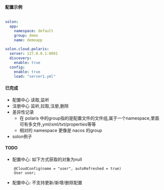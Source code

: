 
#### 配置示例

```yml

solon:
  app:
    namespace: default
    group: demo
    name: demoapp
    
solon.cloud.polaris:
  server: 127.0.0.1:8091
  discovery:
    enable: true
  config:
    enable: true
    load: "server1.yml"
```

#### 已完成
+ 配置中心 读取,监听
+ 注册中心 监听,拉取,注册,删除
+ 差异性记录
    + 在 polaris 中的group指的是配置文件的文件组,属于一个namespace,里面可有多文件,yml/xml/txt/properties等等
    + 相对的 namespace 更像是 nacos 的group
+ solon例子


#### TODO 
+ 配置中心: 如下方式获取的对象为null
``` 
    @CloudConfig(name = "user", autoRefreshed = true)
    User user;
```

+ 配置中心: 不支持更新/新增/删除配置

